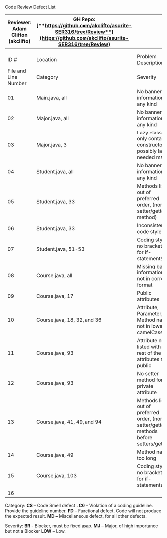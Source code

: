 Code Review Defect List

| Reviewer: Adam Clifton (akclifto) | GH Repo: [**https://github.com/akclifto/asurite-SER316/tree/Review**](https://github.com/akclifto/asurite-SER316/tree/Review) |   |
| --- | --- | --- |
|   |   |   |
|   |   |   |
| ID # | Location | Problem Description | Problem |
| File and Line Number | Category | Severity |
| 01 | Main.java, all | No banner information of any kind  | CG 1-3 | LOW |
| 02 | Major.java, all | No banner information of any kind  | CG 1-3 | LOW |
| 03 | Major.java, 3 | Lazy class, only contains constructor, possibly lacks needed majors  | CS 5 | LOW |
| 04 | Student.java, all | No banner information of any kind  | CG 1-3 | LOW |
| 05 | Student.java, 33 | Methods listed out of preferred order, (non-setter/getter method)  | CG 7c | LOW |
| 06 | Student.java, 33 | Inconsistent code style  | CG 8b | LOW |
| 07 | Student.java, 51-53 | Coding style, no brackets { } for if-statements  | CG 8c | LOW |
| 08 | Course.java, all | Missing banner information or not in correct format  | CG 1-3 | LOW |
| 09 | Course.java, 17 | Public attributes  | CG 5 | MJ |
| 10 | Course.java, 18, 32, and 36 | Attribute, Parameter, Method names not in lower camelCase  | CG 4c | LOW |
| 11 | Course.java, 93 | Attribute not listed with the rest of the attributes and public  | CG 7 | MJ |
| 12  | Course.java, 93 | No setter method for private attribute | FD | BR |
| 13 | Course.java, 41, 49, and 94 | Methods listed out of preferred order, (non-setter/getter methods before setters/getters)  | CG 7c-d | LOW |
| 14 | Course.java, 49 | Method name too long  | CS 10 | LOW |
| 15 | Course.java, 103 | Coding style, no brackets { } for if-statements  | CG 8c | LOW |
| 16 |    |   |   |   |

Category:        **CS –** Code Smell defect **. CG –** Violation of a coding guideline. Provide the guideline number. **FD** – Functional defect. Code will not produce the expected result. **MD –** Miscellaneous defect, for all other defects.

Severity:       **BR** - Blocker, must be fixed asap. **MJ** – Major, of high importance but not a Blocker **LOW** – Low.
